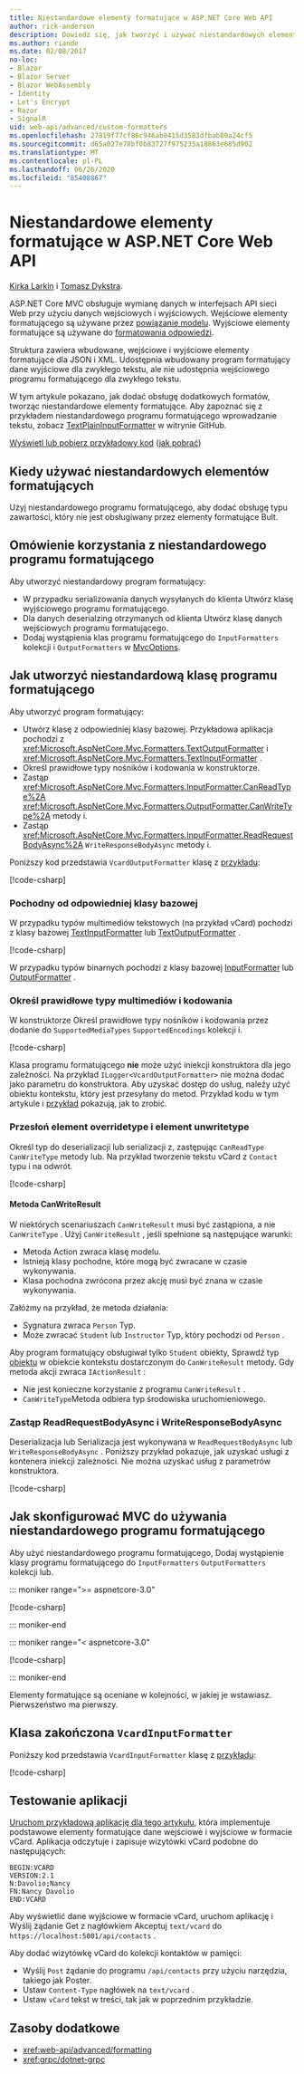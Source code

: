 ```yaml
---
title: Niestandardowe elementy formatujące w ASP.NET Core Web API
author: rick-anderson
description: Dowiedz się, jak tworzyć i używać niestandardowych elementów formatujących dla interfejsów API sieci Web w programie ASP.NET Core.
ms.author: riande
ms.date: 02/08/2017
no-loc:
- Blazor
- Blazor Server
- Blazor WebAssembly
- Identity
- Let's Encrypt
- Razor
- SignalR
uid: web-api/advanced/custom-formatters
ms.openlocfilehash: 27819f77cf86c946ab0415d3583dfbab80a24cf5
ms.sourcegitcommit: d65a027e78bf0b83727f975235a18863e685d902
ms.translationtype: MT
ms.contentlocale: pl-PL
ms.lasthandoff: 06/26/2020
ms.locfileid: "85408867"
---
```

# <a name="custom-formatters-in-aspnet-core-web-api"></a>Niestandardowe elementy formatujące w ASP.NET Core Web API

[Kirka Larkin](https://twitter.com/serpent5) i [Tomasz Dykstra](https://github.com/tdykstra).

ASP.NET Core MVC obsługuje wymianę danych w interfejsach API sieci Web przy użyciu danych wejściowych i wyjściowych. Wejściowe elementy formatującego są używane przez [powiązanie modelu](xref:mvc/models/model-binding). Wyjściowe elementy formatujące są używane do [formatowania odpowiedzi](xref:web-api/advanced/formatting).

Struktura zawiera wbudowane, wejściowe i wyjściowe elementy formatujące dla JSON i XML. Udostępnia wbudowany program formatujący dane wyjściowe dla zwykłego tekstu, ale nie udostępnia wejściowego programu formatującego dla zwykłego tekstu.

W tym artykule pokazano, jak dodać obsługę dodatkowych formatów, tworząc niestandardowe elementy formatujące. Aby zapoznać się z przykładem niestandardowego programu formatującego wprowadzanie tekstu, zobacz [TextPlainInputFormatter](https://github.com/aspnet/Entropy/blob/master/samples/Mvc.Formatters/TextPlainInputFormatter.cs) w witrynie GitHub.

[Wyświetl lub pobierz przykładowy kod](https://github.com/dotnet/AspNetCore.Docs/tree/master/aspnetcore/web-api/advanced/custom-formatters/sample) ([jak pobrać](xref:index#how-to-download-a-sample))

## <a name="when-to-use-custom-formatters"></a>Kiedy używać niestandardowych elementów formatujących

Użyj niestandardowego programu formatującego, aby dodać obsługę typu zawartości, który nie jest obsługiwany przez elementy formatujące Bult.

## <a name="overview-of-how-to-use-a-custom-formatter"></a>Omówienie korzystania z niestandardowego programu formatującego

Aby utworzyć niestandardowy program formatujący:

* W przypadku serializowania danych wysyłanych do klienta Utwórz klasę wyjściowego programu formatującego.
* Dla danych deserialzing otrzymanych od klienta Utwórz klasę danych wejściowych programu formatującego.
* Dodaj wystąpienia klas programu formatującego do `InputFormatters` kolekcji i `OutputFormatters` w [MvcOptions](/dotnet/api/microsoft.aspnetcore.mvc.mvcoptions).

## <a name="how-to-create-a-custom-formatter-class"></a>Jak utworzyć niestandardową klasę programu formatującego

Aby utworzyć program formatujący:

* Utwórz klasę z odpowiedniej klasy bazowej. Przykładowa aplikacja pochodzi z <xref:Microsoft.AspNetCore.Mvc.Formatters.TextOutputFormatter> i <xref:Microsoft.AspNetCore.Mvc.Formatters.TextInputFormatter> .
* Określ prawidłowe typy nośników i kodowania w konstruktorze.
* Zastąp <xref:Microsoft.AspNetCore.Mvc.Formatters.InputFormatter.CanReadType%2A> <xref:Microsoft.AspNetCore.Mvc.Formatters.OutputFormatter.CanWriteType%2A> metody i.
* Zastąp <xref:Microsoft.AspNetCore.Mvc.Formatters.InputFormatter.ReadRequestBodyAsync%2A> `WriteResponseBodyAsync` metody i.

Poniższy kod przedstawia `VcardOutputFormatter` klasę z [przykładu](https://github.com/dotnet/AspNetCore.Docs/tree/master/aspnetcore/web-api/advanced/custom-formatters/3.1sample):

[!code-csharp[](custom-formatters/3.1sample/Formatters/VcardOutputFormatter.cs?name=snippet)]
  
### <a name="derive-from-the-appropriate-base-class"></a>Pochodny od odpowiedniej klasy bazowej

W przypadku typów multimediów tekstowych (na przykład vCard) pochodzi z klasy bazowej [TextInputFormatter](/dotnet/api/microsoft.aspnetcore.mvc.formatters.textinputformatter) lub [TextOutputFormatter](/dotnet/api/microsoft.aspnetcore.mvc.formatters.textoutputformatter) .

[!code-csharp[](custom-formatters/3.1sample/Formatters/VcardOutputFormatter.cs?name=classdef)]

W przypadku typów binarnych pochodzi z klasy bazowej [InputFormatter](/dotnet/api/microsoft.aspnetcore.mvc.formatters.inputformatter) lub [OutputFormatter](/dotnet/api/microsoft.aspnetcore.mvc.formatters.outputformatter) .

### <a name="specify-valid-media-types-and-encodings"></a>Określ prawidłowe typy multimediów i kodowania

W konstruktorze Określ prawidłowe typy nośników i kodowania przez dodanie do `SupportedMediaTypes` `SupportedEncodings` kolekcji i.

[!code-csharp[](custom-formatters/3.1sample/Formatters/VcardOutputFormatter.cs?name=ctor)]

Klasa programu formatującego **nie** może użyć iniekcji konstruktora dla jego zależności. Na przykład `ILogger<VcardOutputFormatter>` nie można dodać jako parametru do konstruktora. Aby uzyskać dostęp do usług, należy użyć obiektu kontekstu, który jest przesyłany do metod. Przykład kodu w tym artykule i [przykład](https://github.com/dotnet/AspNetCore.Docs/tree/master/aspnetcore/web-api/advanced/custom-formatters/3.1sample) pokazują, jak to zrobić.

### <a name="override-canreadtype-and-canwritetype"></a>Przesłoń element overridetype i element unwritetype

Określ typ do deserializacji lub serializacji z, zastępując `CanReadType` `CanWriteType` metody lub. Na przykład tworzenie tekstu vCard z `Contact` typu i na odwrót.

[!code-csharp[](custom-formatters/3.1sample/Formatters/VcardOutputFormatter.cs?name=canwritetype)]

#### <a name="the-canwriteresult-method"></a>Metoda CanWriteResult

W niektórych scenariuszach `CanWriteResult` musi być zastąpiona, a nie `CanWriteType` . Użyj `CanWriteResult` , jeśli spełnione są następujące warunki:

* Metoda Action zwraca klasę modelu.
* Istnieją klasy pochodne, które mogą być zwracane w czasie wykonywania.
* Klasa pochodna zwrócona przez akcję musi być znana w czasie wykonywania.

Załóżmy na przykład, że metoda działania:

* Sygnatura zwraca `Person` Typ.
* Może zwracać `Student` lub `Instructor` Typ, który pochodzi od `Person` . 

Aby program formatujący obsługiwał tylko `Student` obiekty, Sprawdź typ [obiektu](/dotnet/api/microsoft.aspnetcore.mvc.formatters.outputformattercanwritecontext.object#Microsoft_AspNetCore_Mvc_Formatters_OutputFormatterCanWriteContext_Object) w obiekcie kontekstu dostarczonym do `CanWriteResult` metody. Gdy metoda akcji zwraca `IActionResult` :

* Nie jest konieczne korzystanie z programu `CanWriteResult` .
* `CanWriteType`Metoda odbiera typ środowiska uruchomieniowego.

<a id="read-write"></a>

### <a name="override-readrequestbodyasync-and-writeresponsebodyasync"></a>Zastąp ReadRequestBodyAsync i WriteResponseBodyAsync

Deserializacja lub Serializacja jest wykonywana w `ReadRequestBodyAsync` lub `WriteResponseBodyAsync` . Poniższy przykład pokazuje, jak uzyskać usługi z kontenera iniekcji zależności. Nie można uzyskać usług z parametrów konstruktora.

[!code-csharp[](custom-formatters/3.1sample/Formatters/VcardOutputFormatter.cs?name=writeresponse)]

## <a name="how-to-configure-mvc-to-use-a-custom-formatter"></a>Jak skonfigurować MVC do używania niestandardowego programu formatującego

Aby użyć niestandardowego programu formatującego, Dodaj wystąpienie klasy programu formatującego do `InputFormatters` `OutputFormatters` kolekcji lub.

::: moniker range=">= aspnetcore-3.0"

[!code-csharp[](custom-formatters/3.1sample/Startup.cs?name=mvcoptions)]

::: moniker-end

::: moniker range="< aspnetcore-3.0"

[!code-csharp[](custom-formatters/sample/Startup.cs?name=mvcoptions&highlight=3-4)]

::: moniker-end

Elementy formatujące są oceniane w kolejności, w jakiej je wstawiasz. Pierwszeństwo ma pierwszy.

## <a name="the-completed-vcardinputformatter-class"></a>Klasa zakończona `VcardInputFormatter`

Poniższy kod przedstawia `VcardInputFormatter` klasę z [przykładu](https://github.com/dotnet/AspNetCore.Docs/tree/master/aspnetcore/web-api/advanced/custom-formatters/3.1sample):

[!code-csharp[](custom-formatters/3.1sample/Formatters/VcardInputFormatter.cs?name=snippet)]

## <a name="test-the-app"></a>Testowanie aplikacji

[Uruchom przykładową aplikację dla tego artykułu](https://github.com/dotnet/AspNetCore.Docs/tree/master/aspnetcore/web-api/advanced/custom-formatters/sample), która implementuje podstawowe elementy formatujące dane wejściowe i wyjściowe w formacie vCard. Aplikacja odczytuje i zapisuje wizytówki vCard podobne do następujących:

```
BEGIN:VCARD
VERSION:2.1
N:Davolio;Nancy
FN:Nancy Davolio
END:VCARD
```

Aby wyświetlić dane wyjściowe w formacie vCard, uruchom aplikację i Wyślij żądanie Get z nagłówkiem Akceptuj `text/vcard` do `https://localhost:5001/api/contacts` .

Aby dodać wizytówkę vCard do kolekcji kontaktów w pamięci:

* Wyślij `Post` żądanie do programu `/api/contacts` przy użyciu narzędzia, takiego jak Poster.
* Ustaw `Content-Type` nagłówek na `text/vcard` .
* Ustaw `vCard` tekst w treści, tak jak w poprzednim przykładzie.

## <a name="additional-resources"></a>Zasoby dodatkowe

* <xref:web-api/advanced/formatting>
* <xref:grpc/dotnet-grpc>
